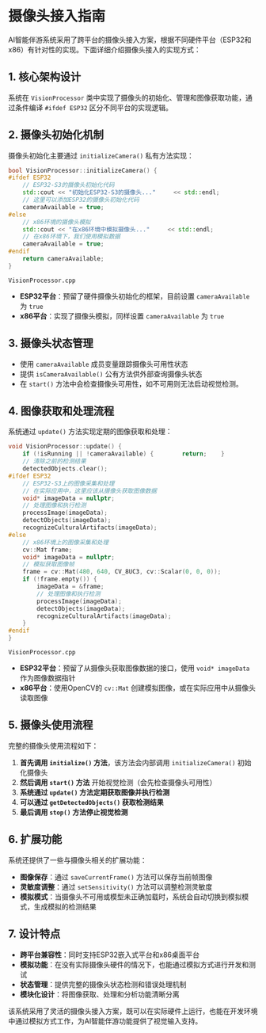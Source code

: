 # 摄像头接入指南

AI智能伴游系统采用了跨平台的摄像头接入方案，根据不同硬件平台（ESP32和x86）有针对性的实现。下面详细介绍摄像头接入的实现方式：


## 1. 核心架构设计

系统在 `VisionProcessor` 类中实现了摄像头的初始化、管理和图像获取功能，通过条件编译 `#ifdef ESP32` 区分不同平台的实现逻辑。


## 2. 摄像头初始化机制

摄像头初始化主要通过 `initializeCamera()` 私有方法实现：

```cpp
bool VisionProcessor::initializeCamera() {
#ifdef ESP32    
    // ESP32-S3的摄像头初始化代码    
    std::cout << "初始化ESP32-S3的摄像头..."     << std::endl;    
    // 这里可以添加ESP32的摄像头初始化代码    
    cameraAvailable = true;
#else    
    // x86环境的摄像头模拟    
    std::cout << "在x86环境中模拟摄像头..."     << std::endl;    
    // 在x86环境下，我们使用模拟数据    
    cameraAvailable = true;
#endif    
    return cameraAvailable;
}
```

`VisionProcessor.cpp`

- **ESP32平台**：预留了硬件摄像头初始化的框架，目前设置 `cameraAvailable` 为 `true`
- **x86平台**：实现了摄像头模拟，同样设置 `cameraAvailable` 为 `true`


## 3. 摄像头状态管理

- 使用 `cameraAvailable` 成员变量跟踪摄像头可用性状态
- 提供 `isCameraAvailable()` 公有方法供外部查询摄像头状态
- 在 `start()` 方法中会检查摄像头可用性，如不可用则无法启动视觉检测。

## 4. 图像获取和处理流程

系统通过 `update()` 方法实现定期的图像获取和处理：

```cpp
void VisionProcessor::update() {
    if (!isRunning || !cameraAvailable) {        return;    }        
    // 清除之前的检测结果    
    detectedObjects.clear();    
#ifdef ESP32   
    // ESP32-S3上的图像采集和处理    
    // 在实际应用中，这里应该从摄像头获取图像数据    
    void* imageData = nullptr;        
    // 处理图像和执行检测    
    processImage(imageData);    
    detectObjects(imageData);    
    recognizeCulturalArtifacts(imageData);
#else    
    // x86环境上的图像采集和处理    
    cv::Mat frame;    
    void* imageData = nullptr;        
    // 模拟获取图像帧    
    frame = cv::Mat(480, 640, CV_8UC3, cv::Scalar(0, 0, 0));        
    if (!frame.empty()) {        
        imageData = &frame;        
        // 处理图像和执行检测        
        processImage(imageData);        
        detectObjects(imageData);        
        recognizeCulturalArtifacts(imageData);    
    }
#endif
}
```

`VisionProcessor.cpp`

- **ESP32平台**：预留了从摄像头获取图像数据的接口，使用 `void* imageData` 作为图像数据指针
- **x86平台**：使用OpenCV的 `cv::Mat` 创建模拟图像，或在实际应用中从摄像头读取图像


## 5. 摄像头使用流程

完整的摄像头使用流程如下：

1. **首先调用 `initialize()` 方法**，该方法会内部调用 `initializeCamera()` 初始化摄像头
2. **然后调用 `start()` 方法** 开始视觉检测（会先检查摄像头可用性）
3. **系统通过 `update()` 方法定期获取图像并执行检测**
4. **可以通过 `getDetectedObjects()` 获取检测结果**
5. **最后调用 `stop()` 方法停止视觉检测**


## 6. 扩展功能

系统还提供了一些与摄像头相关的扩展功能：

- **图像保存**：通过 `saveCurrentFrame()` 方法可以保存当前帧图像
- **灵敏度调整**：通过 `setSensitivity()` 方法可以调整检测灵敏度
- **模拟模式**：当摄像头不可用或模型未正确加载时，系统会自动切换到模拟模式，生成模拟的检测结果


## 7. 设计特点

- **跨平台兼容性**：同时支持ESP32嵌入式平台和x86桌面平台
- **模拟功能**：在没有实际摄像头硬件的情况下，也能通过模拟方式进行开发和测试
- **状态管理**：提供完整的摄像头状态检测和错误处理机制
- **模块化设计**：将图像获取、处理和分析功能清晰分离

该系统采用了灵活的摄像头接入方案，既可以在实际硬件上运行，也能在开发环境中通过模拟方式工作，为AI智能伴游功能提供了视觉输入支持。